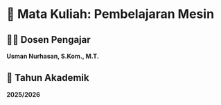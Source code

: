 # 📘 Mata Kuliah: Pembelajaran Mesin

## 👨‍🏫 Dosen Pengajar
**Usman Nurhasan, S.Kom., M.T.**

## 📅 Tahun Akademik
**2025/2026**
